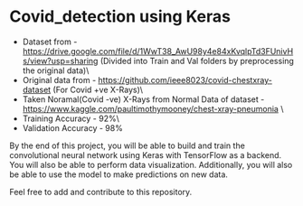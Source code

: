 # Covid_detection using Keras
 - Dataset from - https://drive.google.com/file/d/1WwT38_AwU98y4e84xKvqlpTd3FUnivHs/view?usp=sharing (Divided into Train and Val folders by preprocessing the original data)\
 - Original data from - https://github.com/ieee8023/covid-chestxray-dataset (For Covid +ve X-Rays)\
 - Taken Noramal(Covid -ve) X-Rays from Normal Data of dataset - https://www.kaggle.com/paultimothymooney/chest-xray-pneumonia \
 - Training Accuracy - 92%\
 - Validation Accuracy - 98%

By the end of this project, you will be able to build and train the convolutional neural network using Keras with TensorFlow as a backend. You will also be able to perform data visualization. Additionally, you will also be able to use the model to make predictions  on new data.

Feel free to add and contribute to this repository.
